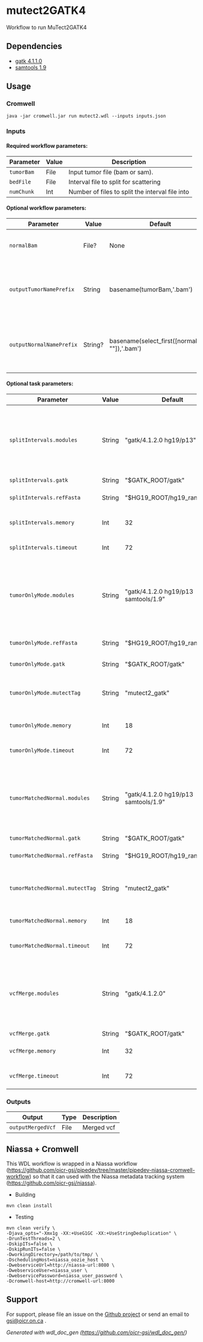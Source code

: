 # mutect2GATK4

Workflow to run MuTect2GATK4

## Dependencies

* [gatk 4.1.1.0](https://software.broadinstitute.org/gatk/download/index)
* [samtools 1.9](https://github.com/samtools/samtools/archive/0.1.19.tar.gz)


## Usage

### Cromwell
```
java -jar cromwell.jar run mutect2.wdl --inputs inputs.json
```

### Inputs

#### Required workflow parameters:
Parameter|Value|Description
---|---|---
`tumorBam`|File|Input tumor file (bam or sam).
`bedFile`|File|Interval file to split for scattering
`numChunk`|Int|Number of files to split the interval file into


#### Optional workflow parameters:
Parameter|Value|Default|Description
---|---|---|---
`normalBam`|File?|None|Input normal file (bam or sam).
`outputTumorNamePrefix`|String|basename(tumorBam,'.bam')|Output prefix, either input file basename or custom string.
`outputNormalNamePrefix`|String?|basename(select_first([normalBam, ""]),'.bam')|Output prefix, either input file basename or custom string.


#### Optional task parameters:
Parameter|Value|Default|Description
---|---|---|---
`splitIntervals.modules`|String|"gatk/4.1.2.0 hg19/p13"|Environment module names and version to load (space separated) before command execution
`splitIntervals.gatk`|String|"$GATK_ROOT/gatk"|GATK to use
`splitIntervals.refFasta`|String|"$HG19_ROOT/hg19_random.fa"|Path to the reference fasta
`splitIntervals.memory`|Int|32|Memory allocated for job
`splitIntervals.timeout`|Int|72|Hours before task timeout
`tumorOnlyMode.modules`|String|"gatk/4.1.2.0 hg19/p13 samtools/1.9"|Environment module names and version to load (space separated) before command execution.
`tumorOnlyMode.refFasta`|String|"$HG19_ROOT/hg19_random.fa"|Path to the reference fasta.
`tumorOnlyMode.gatk`|String|"$GATK_ROOT/gatk"|GATK to use.
`tumorOnlyMode.mutectTag`|String|"mutect2_gatk"|Metric tag is used as a file extension for output.
`tumorOnlyMode.memory`|Int|18|Memory allocated for job.
`tumorOnlyMode.timeout`|Int|72|Hours before task timeout
`tumorMatchedNormal.modules`|String|"gatk/4.1.2.0 hg19/p13 samtools/1.9"|Environment module names and version to load (space separated) before command execution
`tumorMatchedNormal.gatk`|String|"$GATK_ROOT/gatk"|GATK to use
`tumorMatchedNormal.refFasta`|String|"$HG19_ROOT/hg19_random.fa"|Path to the reference fasta
`tumorMatchedNormal.mutectTag`|String|"mutect2_gatk"|Metric tag is used as a file extension for output
`tumorMatchedNormal.memory`|Int|18|Memory allocated for job
`tumorMatchedNormal.timeout`|Int|72|Hours before task timeout
`vcfMerge.modules`|String|"gatk/4.1.2.0"|Environment module names and version to load (space separated) before command execution
`vcfMerge.gatk`|String|"$GATK_ROOT/gatk"|GATK to use
`vcfMerge.memory`|Int|32|Memory allocated for job
`vcfMerge.timeout`|Int|72|Hours before task timeout


### Outputs

Output | Type | Description
---|---|---
`outputMergedVcf`|File|Merged vcf


## Niassa + Cromwell

This WDL workflow is wrapped in a Niassa workflow (https://github.com/oicr-gsi/pipedev/tree/master/pipedev-niassa-cromwell-workflow) so that it can used with the Niassa metadata tracking system (https://github.com/oicr-gsi/niassa).

* Building
```
mvn clean install
```

* Testing
```
mvn clean verify \
-Djava_opts="-Xmx1g -XX:+UseG1GC -XX:+UseStringDeduplication" \
-DrunTestThreads=2 \
-DskipITs=false \
-DskipRunITs=false \
-DworkingDirectory=/path/to/tmp/ \
-DschedulingHost=niassa_oozie_host \
-DwebserviceUrl=http://niassa-url:8080 \
-DwebserviceUser=niassa_user \
-DwebservicePassword=niassa_user_password \
-Dcromwell-host=http://cromwell-url:8000
```

## Support

For support, please file an issue on the [Github project](https://github.com/oicr-gsi) or send an email to gsi@oicr.on.ca .

_Generated with wdl_doc_gen (https://github.com/oicr-gsi/wdl_doc_gen/)_
